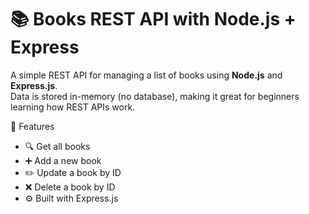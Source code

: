 # 📚 Books REST API with Node.js + Express

A simple REST API for managing a list of books using **Node.js** and **Express.js**.  
Data is stored in-memory (no database), making it great for beginners learning how REST APIs work.

 🚀 Features

- 🔍 Get all books
- ➕ Add a new book
- ✏️ Update a book by ID
- ❌ Delete a book by ID
- ⚙️ Built with Express.js
